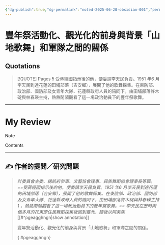 ```yaml
---
{"dg-publish":true,"dg-permalink":"noted-2025-06-20-obsidian-001","permalink":"/noted-2025-06-20-obsidian-001/","title":"豐年祭活動化、觀光化的前身與背景「山地歌舞」和軍隊之間的關係","tags":["花蓮縣志"],"noteIcon":"3","created":"2025-05-12T17:51:25.000+08:00","updated":"2025-06-20T10:48:28.879+08:00"}
---
```









# 豐年祭活動化、觀光化的前身與背景「山地歌舞」和軍隊之間的關係





## Quotations

> [!QUOTE] Pages  5
> 受蔣經國指示後的他，便委請李天民負責。1951 年6 月李天民到達花蓮的田埔部落（吉安鄉），展開了他的歌舞採集。在東防部、政治部、國防部及女青年大隊、花蓮縣政府人員的陪同下，由田埔部落許木碇與林春瑛主持，熱熱鬧鬧觀看了這一場政治動員下的豐年祭歌舞。


---

# My Review



> [!NOTE] 
> Contents

---

## ✍️ 作者的提問／研究問題


>
>*計委員會主委、總統府參軍、文藝協會理事、民族舞蹈協會理事長等職。 ==受蔣經國指示後的他，便委請李天民負責。1951 年6 月李天民到達花蓮的田埔部落（吉安鄉），展開了他的歌舞採集。在東防部、政治部、國防部及女青年大隊、花蓮縣政府人員的陪同下，由田埔部落許木碇與林春瑛主持1 ，熱熱鬧鬧觀看了這一場政治動員下的豐年祭歌舞。== 李天民在歷時兩個多月的花東原住民舞蹈採集後回到臺北，隨後以阿美族*
>[[#^pgeagghngn|show annotation]]
>
>豐年祭活動化、觀光化的前身與背景「山地歌舞」和軍隊之間的關係。
>
>{ #pgeagghngn}












